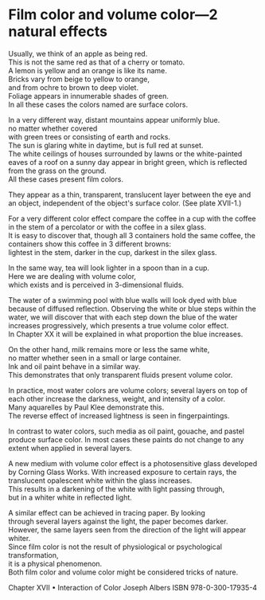 # Film color and volume color—2 natural effects
Usually, we think of an apple as being red.  
This is not the same red as that of a cherry or tomato.  
A lemon is yellow and an orange is like its name.  
Bricks vary from beige to yellow to orange,   
and from ochre to brown to deep violet.  
Foliage appears in innumerable shades of green.  
In all these cases the colors named are surface colors.

In a very different way, distant mountains appear uniformly blue.  
no matter whether covered  
with green trees or consisting of earth and rocks.  
The sun is glaring white in daytime, but is full red at sunset.  
The white ceilings of houses surrounded by lawns or the white-painted eaves of a roof on a sunny day appear in bright green, which is reflected from the grass on the ground.  
All these cases present film colors.

They appear as a thin, transparent, translucent layer between the eye and an object, independent of the object's surface color. (See plate XVII-1.)

For a very different color effect compare the coffee in a cup with the coffee in the stem of a percolator or with the coffee in a silex glass.  
It is easy to discover that, though all 3 containers hold the same coffee, the containers show this coffee in 3 different browns:  
lightest in the stem, darker in the cup, darkest in the silex glass.

In the same way, tea will look lighter in a spoon than in a cup.  
Here we are dealing with volume color,  
which exists and is perceived in 3-dimensional fluids.

The water of a swimming pool with blue walls will look dyed with blue because of diffused reflection. Observing the white or blue steps within the water, we will discover that with each step down the blue of the water increases progressively, which presents a true volume color effect.  
In Chapter XX it will be explained in what proportion the blue increases.

On the other hand, milk remains more or less the same white,  
no matter whether seen in a small or large container.  
Ink and oil paint behave in a similar way.  
This demonstrates that only transparent fluids present volume color.

In practice, most water colors are volume colors; several layers on top of each other increase the darkness, weight, and intensity of a color.  
Many aquarelles by Paul Klee demonstrate this.  
The reverse effect of increased lightness is seen in fingerpaintings.

In contrast to water colors, such media as oil paint, gouache, and pastel produce surface color. In most cases these paints do not change to any extent when applied in several layers.

A new medium with volume color effect is a photosensitive glass developed by Corning Glass Works. With increased exposure to certain rays, the translucent opalescent white within the glass increases.  
This results in a darkening of the white with light passing through,  
but in a whiter white in reflected light.

A similar effect can be achieved in tracing paper. By looking  
through several layers against the light, the paper becomes darker.  
However, the same layers seen from the direction of the light will appear whiter.  
Since film color is not the result of physiological or psychological transformation,  
it is a physical phenomenon.  
Both film color and volume color might be considered tricks of nature.

Chapter XVII • Interaction of Color
Joseph Albers
ISBN 978-0-300-17935-4